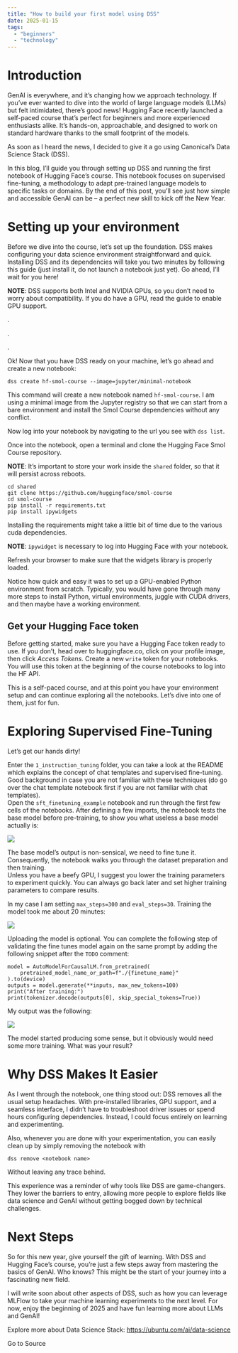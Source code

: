 ```yaml
---
title: "How to build your first model using DSS"
date: 2025-01-15
tags: 
  - "beginners"
  - "technology"
---
```


# Introduction

GenAI is everywhere, and it’s changing how we approach technology. If you’ve ever wanted to dive into the world of large language models (LLMs) but felt intimidated, there’s good news! Hugging Face recently launched a self-paced course that’s perfect for beginners and more experienced enthusiasts alike. It’s hands-on, approachable, and designed to work on standard hardware thanks to the small footprint of the models.  
  
As soon as I heard the news, I decided to give it a go using Canonical’s Data Science Stack (DSS).  

In this blog, I’ll guide you through setting up DSS and running the first notebook of Hugging Face’s course. This notebook focuses on supervised fine-tuning, a methodology to adapt pre-trained language models to specific tasks or domains. By the end of this post, you’ll see just how simple and accessible GenAI can be – a perfect new skill to kick off the New Year.

# Setting up your environment

Before we dive into the course, let’s set up the foundation. DSS makes configuring your data science environment straightforward and quick. Installing DSS and its dependencies will take you two minutes by following this guide (just install it, do not launch a notebook just yet). Go ahead, I’ll wait for you here!

**NOTE**: DSS supports both Intel and NVIDIA GPUs, so you don’t need to worry about compatibility. If you do have a GPU, read the guide to enable GPU support.

.

.

.

Ok! Now that you have DSS ready on your machine, let’s go ahead and create a new notebook:

```
dss create hf-smol-course --image=jupyter/minimal-notebook
```

This command will create a new notebook named `hf-smol-course`. I am using a minimal image from the Jupyter registry so that we can start from a bare environment and install the Smol Course dependencies without any conflict. 

Now log into your notebook by navigating to the url you see with `dss list`.

Once into the notebook, open a terminal and clone the Hugging Face Smol Course repository.

**NOTE**: It’s important to store your work inside the `shared` folder, so that it will persist across reboots.

```
cd shared
git clone https://github.com/huggingface/smol-course
cd smol-course
pip install -r requirements.txt
pip install ipywidgets
```

Installing the requirements might take a little bit of time due to the various cuda dependencies.

**NOTE**: `ipywidget` is necessary to log into Hugging Face with your notebook. 

Refresh your browser to make sure that the widgets library is properly loaded.

Notice how quick and easy it was to set up a GPU-enabled Python environment from scratch. Typically, you would have gone through many more steps to install Python, virtual environments, juggle with CUDA drivers, and then maybe have a working environment.

## Get your Hugging Face token

Before getting started, make sure you have a Hugging Face token ready to use. If you don’t, head over to huggingface.co, click on your profile image, then click _Access Tokens_. Create a new `write` token for your notebooks. You will use this token at the beginning of the course notebooks to log into the HF API.

This is a self-paced course, and at this point you have your environment setup and can continue exploring all the notebooks. Let’s dive into one of them, just for fun.

# Exploring Supervised Fine-Tuning

Let’s get our hands dirty!

Enter the `1_instruction_tuning` folder, you can take a look at the README which explains the concept of chat templates and supervised fine-tuning. Good background in case you are not familiar with these techniques (do go over the chat template notebook first if you are not familiar with chat templates).  
Open the `sft_finetuning_example` notebook and run through the first few cells of the notebooks. After defining a few imports, the notebook tests the base model before pre-training, to show you what useless a base model actually is:

![](https://res.cloudinary.com/canonical/image/fetch/f_auto,q_auto,fl_sanitize,c_fill,w_1600,h_946/https://ubuntu.com/wp-content/uploads/c688/screenshot-haiku.png)

The base model’s output is non-sensical, we need to fine tune it. Consequently, the notebook walks you through the dataset preparation and then training.  
Unless you have a beefy GPU, I suggest you lower the training parameters to experiment quickly. You can always go back later and set higher training parameters to compare results.

In my case I am setting `max_steps=300` and `eval_steps=30`. Training the model took me about 20 minutes:

![](https://res.cloudinary.com/canonical/image/fetch/f_auto,q_auto,fl_sanitize,c_fill,w_840,h_723/https://ubuntu.com/wp-content/uploads/f080/Screenshot-2025-01-09-at-17.32.18.png)

Uploading the model is optional. You can complete the following step of validating the fine tunes model again on the same prompt by adding the following snippet after the `TODO` comment:

```
model = AutoModelForCausalLM.from_pretrained(
    pretrained_model_name_or_path=f"./{finetune_name}"
).to(device)
outputs = model.generate(**inputs, max_new_tokens=100)
print("After training:")
print(tokenizer.decode(outputs[0], skip_special_tokens=True))
```

My output was the following:

![](https://res.cloudinary.com/canonical/image/fetch/f_auto,q_auto,fl_sanitize,c_fill,w_972,h_995/https://ubuntu.com/wp-content/uploads/b578/Screenshot-2025-01-09-at-17.32.34.png)

The model started producing some sense, but it obviously would need some more training. What was your result?

# Why DSS Makes It Easier

As I went through the notebook, one thing stood out: DSS removes all the usual setup headaches. With pre-installed libraries, GPU support, and a seamless interface, I didn’t have to troubleshoot driver issues or spend hours configuring dependencies. Instead, I could focus entirely on learning and experimenting.

Also, whenever you are done with your experimentation, you can easily clean up by simply removing the notebook with

```
dss remove <notebook name>
```

Without leaving any trace behind.

This experience was a reminder of why tools like DSS are game-changers. They lower the barriers to entry, allowing more people to explore fields like data science and GenAI without getting bogged down by technical challenges.

# Next Steps

So for this new year, give yourself the gift of learning. With DSS and Hugging Face’s course, you’re just a few steps away from mastering the basics of GenAI. Who knows? This might be the start of your journey into a fascinating new field.

I will write soon about other aspects of DSS, such as how you can leverage MLFlow to take your machine learning experiments to the next level. For now, enjoy the beginning of 2025 and have fun learning more about LLMs and GenAI!

Explore more about Data Science Stack: https://ubuntu.com/ai/data-science

Go to Source
